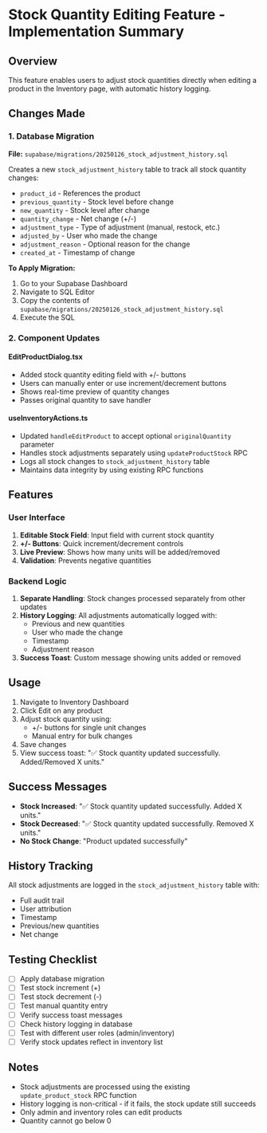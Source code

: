 # Stock Quantity Editing Feature - Implementation Summary

## Overview
This feature enables users to adjust stock quantities directly when editing a product in the Inventory page, with automatic history logging.

## Changes Made

### 1. Database Migration
**File:** `supabase/migrations/20250126_stock_adjustment_history.sql`

Creates a new `stock_adjustment_history` table to track all stock quantity changes:
- `product_id` - References the product
- `previous_quantity` - Stock level before change
- `new_quantity` - Stock level after change
- `quantity_change` - Net change (+/-)
- `adjustment_type` - Type of adjustment (manual, restock, etc.)
- `adjusted_by` - User who made the change
- `adjustment_reason` - Optional reason for the change
- `created_at` - Timestamp of change

**To Apply Migration:**
1. Go to your Supabase Dashboard
2. Navigate to SQL Editor
3. Copy the contents of `supabase/migrations/20250126_stock_adjustment_history.sql`
4. Execute the SQL

### 2. Component Updates

#### EditProductDialog.tsx
- Added stock quantity editing field with +/- buttons
- Users can manually enter or use increment/decrement buttons
- Shows real-time preview of quantity changes
- Passes original quantity to save handler

#### useInventoryActions.ts
- Updated `handleEditProduct` to accept optional `originalQuantity` parameter
- Handles stock adjustments separately using `updateProductStock` RPC
- Logs all stock changes to `stock_adjustment_history` table
- Maintains data integrity by using existing RPC functions

## Features

### User Interface
1. **Editable Stock Field**: Input field with current stock quantity
2. **+/- Buttons**: Quick increment/decrement controls
3. **Live Preview**: Shows how many units will be added/removed
4. **Validation**: Prevents negative quantities

### Backend Logic
1. **Separate Handling**: Stock changes processed separately from other updates
2. **History Logging**: All adjustments automatically logged with:
   - Previous and new quantities
   - User who made the change
   - Timestamp
   - Adjustment reason
3. **Success Toast**: Custom message showing units added or removed

## Usage

1. Navigate to Inventory Dashboard
2. Click Edit on any product
3. Adjust stock quantity using:
   - +/- buttons for single unit changes
   - Manual entry for bulk changes
4. Save changes
5. View success toast: "✅ Stock quantity updated successfully. Added/Removed X units."

## Success Messages

- **Stock Increased**: "✅ Stock quantity updated successfully. Added X units."
- **Stock Decreased**: "✅ Stock quantity updated successfully. Removed X units."
- **No Stock Change**: "Product updated successfully"

## History Tracking

All stock adjustments are logged in the `stock_adjustment_history` table with:
- Full audit trail
- User attribution
- Timestamp
- Previous/new quantities
- Net change

## Testing Checklist

- [ ] Apply database migration
- [ ] Test stock increment (+)
- [ ] Test stock decrement (-)
- [ ] Test manual quantity entry
- [ ] Verify success toast messages
- [ ] Check history logging in database
- [ ] Test with different user roles (admin/inventory)
- [ ] Verify stock updates reflect in inventory list

## Notes

- Stock adjustments are processed using the existing `update_product_stock` RPC function
- History logging is non-critical - if it fails, the stock update still succeeds
- Only admin and inventory roles can edit products
- Quantity cannot go below 0

